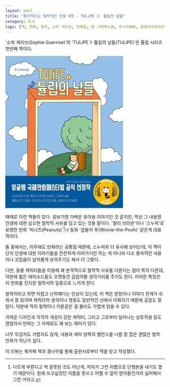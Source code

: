 ```yaml
---
layout: post
title: "풍자적이고 철학적인 인생 9컷 - TULiPE 1: 튤립의 날들"
category: 도서
tags: [책, 만화, 철학, 소피 게리브, 정혜경, 팡 그래픽노블, 주니어RHK, 알에이치코리아, 북카페 책과 콩나무, 서평]
---
```


'소피 게리브(Sophie Guerrive)'의
'TULiPE 1: 튤립의 날들(TULiPE)'은
튤립 시리즈 첫번째 책이다.

![표지](/images/tulipe-1-comic-book-h480.jpg)

때때로 이런 책들이 있다.
겉보기엔 가벼운 유아용 이야기인 것 같지만,
막상 그 내용엔 인생에 대한 심오한 철학적 사유를 담고 있는 것들 말이다.
'찰리 브라운'이나 '스누피'로 유명한 만화 '피너츠(Peanuts)'[^1]나
동화 '곰돌이 푸(Winnie-the-Pooh)' 같은게 대표적이다.

[^1]: 다르게 부른다고 썩 잘못된 것도 아닌게, 저자가 그런 이름으로 단행본을 내기도 했기 때문이다. 원래 쓰고싶었던 이름을 못쓰고 어쩔 수 없이 받아들인거라 싫어해서 그런 거라고.

둘 중에서는, 아무래도 만화라는 공통점 때문에, 스누피와 더 유사해 보이는데,
이 책이 단지 인생에 대한 이야기들을 잔잔하게 이어가기만 하는 게 아니라
다소 풍자적인 내용이나 꼬집음이 날카롭게 보여주기도 해서 더 그렇다.

다만, 동물 캐릭터들을 이용해 꽤 본격적으로 철학적 사유를 다룬다는 점이 특히 다른데,
덕분에 짧은 에피소드들도 오랫동안 곱씹어볼 생각거리를 주기도 한다.
이러한 특징은 이 만화를 진지한 철학서의 일종으로 느끼게 한다.

철학이라고 하면 어렵고 난하해다는 인상이 있는데,
이 책은 문장이나 이야기 전개가 쉬워서 잘 읽히며
캐릭터의 생각이나 행동도 일반적인 선에서 이뤄지기 때문에 공감도 잘 된다.
덕분에 딱히 철학이나 이론같은 걸 몰라도 가볍게 읽을 수 있다.

귀여운 디자인과 각각의 개성이 강한 캐릭터, 그리고 그로부터 일어나는 상호작용 등도 괜찮아서
만화는 그 자체로도 꽤 보는 재미가 있다.

너무 무겁지도 가볍지도 않게,
내용과 재미 양쪽의 밸런스를 나름 잘 잡은
괜찮은 철학 만화가 아닌가 싶다.



<div class="im im-info">
이 리뷰는 북카페 책과 콩나무를 통해 출판사로부터 책을 받고 작성했다.
</div>
